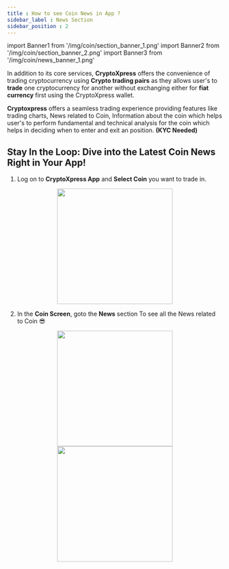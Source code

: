 ```yaml
---
title : How to see Coin News in App ?
sidebar_label : News Section
sidebar_position : 2
---
```

<!--IMPORTS-->
import Banner1 from '/img/coin/section_banner_1.png'
import Banner2 from '/img/coin/section_banner_2.png'
import Banner3 from '/img/coin/news_banner_1.png'


<!--BODY-->

<div className="overview-header">
  <div>
    <p>
      <span className="font-bold text-xl ">In</span> addition to its core services, <b>CryptoXpress</b> offers the convenience of trading cryptocurrency using <b>Crypto trading pairs</b> as they allows user's to <b>trade</b> one cryptocurrency for another without exchanging either for <b>fiat currency</b> first using the CryptoXpress wallet.
    </p>
    <p>
      <b>Cryptoxpress</b> offers a seamless trading experience providing features like trading charts, News related to Coin, Information about the coin which helps user's to perform fundamental and technical analysis for the coin which helps in deciding when to enter and exit an position. 
      <b>(KYC Needed)</b>
    </p>
  </div>
</div>

## Stay In the Loop: Dive into the Latest Coin News Right in Your App!

1. Log on to **CryptoXpress App** and **Select Coin** you want to trade in.

<center>
<img src={Banner1} width="270" />
</center>

2. In the **Coin Screen**, goto the **News** section To see all the News related to Coin 😎

<center>
    <div className="items-center">
        <img src={Banner2} width="270" style={{"margin" : "5px 10px 5px 5px"}} />
        <img src={Banner3} width="270" style={{"margin" : "5px 5px 5px 10px"}}/>
    </div>
</center>